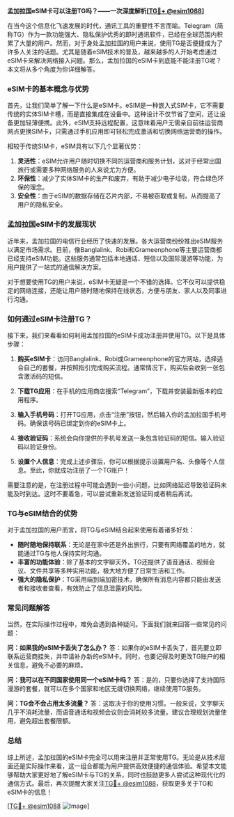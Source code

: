 **孟加拉国eSIM卡可以注册TG吗？——一次深度解析[[TG💪+ @esim1088](https://t.me/s/esim1088)]**

在当今这个信息化飞速发展的时代，通讯工具的重要性不言而喻。Telegram（简称TG）作为一款功能强大、隐私保护优秀的即时通讯软件，已经在全球范围内积累了大量的用户。然而，对于身处孟加拉国的用户来说，使用TG是否便捷成为了许多人关注的话题。尤其是随着eSIM技术的普及，越来越多的人开始考虑通过eSIM卡来解决网络接入问题。那么，孟加拉国的eSIM卡到底能不能注册TG呢？本文将从多个角度为你详细解答。

### eSIM卡的基本概念与优势

首先，让我们简单了解一下什么是eSIM卡。eSIM是一种嵌入式SIM卡，它不需要传统的实体SIM卡槽，而是直接集成在设备中。这种设计不仅节省了空间，还让设备更加轻薄便携。此外，eSIM支持远程配置，这意味着用户无需亲自前往运营商网点更换SIM卡，只需通过手机应用即可轻松完成激活和切换网络运营商的操作。

相较于传统SIM卡，eSIM具有以下几个显著优势：

1. **灵活性**：eSIM允许用户随时切换不同的运营商和服务计划，这对于经常出国旅行或需要多种网络服务的人来说尤为方便。
2. **环保性**：减少了实体SIM卡的生产和废弃，有助于减少电子垃圾，符合绿色环保的理念。
3. **安全性**：由于eSIM的数据存储在芯片内部，不易被窃取或复制，从而提高了用户的隐私安全。

### 孟加拉国eSIM卡的发展现状

近年来，孟加拉国的电信行业经历了快速的发展。各大运营商纷纷推出eSIM服务以满足市场需求。目前，像Banglalink、Robi和Grameenphone等主要运营商都已经支持eSIM功能。这些服务通常包括本地通话、短信以及国际漫游等功能，为用户提供了一站式的通信解决方案。

对于想要使用TG的用户来说，eSIM卡无疑是一个不错的选择。它不仅可以提供稳定的网络连接，还能让用户随时随地保持在线状态，方便与朋友、家人以及同事进行沟通。

### 如何通过eSIM卡注册TG？

接下来，我们来看看如何利用孟加拉国的eSIM卡成功注册并使用TG。以下是具体步骤：

1. **购买eSIM卡**：访问Banglalink、Robi或Grameenphone的官方网站，选择适合自己的套餐，并按照指引完成购买流程。通常情况下，购买后会收到一张包含激活码的短信。
   
2. **下载TG应用**：在手机的应用商店搜索“Telegram”，下载并安装最新版本的应用程序。

3. **输入手机号码**：打开TG应用，点击“注册”按钮，然后输入你的孟加拉国手机号码。确保该号码已绑定到你的eSIM卡上。

4. **接收验证码**：系统会向你提供的手机号发送一条包含验证码的短信。输入验证码以验证身份。

5. **设置个人信息**：完成上述步骤后，你可以根据提示设置用户名、头像等个人信息。至此，你就成功注册了一个TG账户！

需要注意的是，在注册过程中可能会遇到一些小问题，比如网络延迟导致验证码未能及时到达。这时不要着急，可以尝试重新发送验证码或者稍后再试。

### TG与eSIM结合的优势

对于孟加拉国的用户而言，将TG与eSIM结合起来使用有着诸多好处：

- **随时随地保持联系**：无论是在家中还是外出旅行，只要有网络覆盖的地方，就能通过TG与他人保持实时沟通。
- **丰富的功能体验**：除了基本的文字聊天外，TG还提供了语音通话、视频会议、文件共享等多种实用功能，极大地方便了日常生活和工作。
- **强大的隐私保护**：TG采用端到端加密技术，确保所有消息内容都只能由发送者和接收者查看，有效防止了信息泄露的风险。

### 常见问题解答

当然，在实际操作过程中，难免会遇到各种疑问。下面我们就来回答一些常见的问题：

**问：如果我的eSIM卡丢失了怎么办？**
答：如果你的eSIM卡丢失了，首先要立即联系运营商挂失，并申请补办新的eSIM卡。同时，也要记得及时更改TG账户的相关信息，避免不必要的麻烦。

**问：我可以在不同国家使用同一个eSIM卡吗？**
答：是的，只要你选择了支持国际漫游的套餐，就可以在多个国家和地区无缝切换网络，继续使用TG服务。

**问：TG会不会占用太多流量？**
答：这取决于你的使用习惯。一般来说，文字聊天几乎不消耗流量，而语音通话和视频会议则会消耗较多流量。建议合理规划流量使用，避免超出套餐限额。

### 总结

综上所述，孟加拉国的eSIM卡完全可以用来注册并正常使用TG。无论是从技术层面还是实际操作来看，这一组合都能为用户提供高效便捷的通信体验。希望本文能够帮助大家更好地了解eSIM卡与TG的关系，同时也鼓励更多人尝试这种现代化的通信方式。最后，再次提醒大家关注[TG💪+ @esim1088](https://t.me/s/esim1088)，获取更多关于TG和eSIM卡的信息！

[[TG💪+ @esim1088](https://t.me/s/esim1088) ![Image](https://i.postimg.cc/4NQfJmqS/Snipaste-2025-05-13-00-14-12.png)]